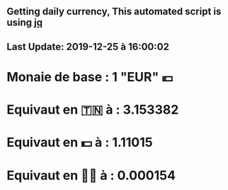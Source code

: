 ## Getting daily currency, This automated script is using [jq](https://stedolan.github.io/jq/)
## Last Update:  2019-12-25 à 16:00:02
 # Monaie de base : 1 "EUR" 💶 
 # Equivaut en 🇹🇳 à :  3.153382 
 # Equivaut en 💵 à : 1.11015
 # Equivaut en 🐱‍💻 à :  0.000154
